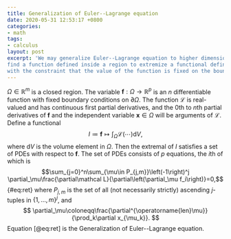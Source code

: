 ```yaml
---
title: Generalization of Euler--Lagrange equation
date: 2020-05-31 12:53:17 +0800
categories:
- math
tags:
- calculus
layout: post
excerpt: 'We may generalize Euler--Lagrange equation to higher dimensional optimization problems:
find a function defined inside a region to extremize a functional defined as an integral over that region,
with the constraint that the value of the function is fixed on the boundary of the region.'
---
```


$\Omega\in\mathbb R^m$ is a closed region.
The variable $\mathbf f:\Omega\rightarrow\mathbb R^p$
is an $n$ differentiable function with fixed boundary conditions on $\partial\Omega$.
The function $\mathcal L$ is real-valued and has continuous first partial derivatives,
and the $0$th to $n$th partial derivatives of $\mathbf f$
and the independent variable $\mathbf x\in\Omega$ will be arguments of $\mathcal L$.
Define a functional
$$
    I\coloneqq\mathbf f\mapsto\int_\Omega\mathcal L\left(\cdots\right)\mathrm dV,
$$
where $\mathrm dV$ is the volume element in $\Omega$.
Then the extremal of $I$ satisfies a set of PDEs with respect to $\mathbf f$.
The set of PDEs consists of $p$ equations, the $i$th of which is
$$\sum_{j=0}^n\sum_{\mu\in P_{j,m}}\left(-1\right)^j
    \partial_\mu\frac{\partial\mathcal L}{\partial\left(\partial_\mu f_i\right)}=0,$$ {#eq:ret}
where $P_{j,m}$ is the set of all (not necessarily strictly) ascending $j$-tuples in
$\left\{1,\dots,m\right\}^j$, and
$$
    \partial_\mu\coloneqq\frac{\partial^{\operatorname{len}\mu}}{\prod_k\partial x_{\mu_k}}.
$$
Equation [@eq:ret] is the Generalization of Euler--Lagrange equation.
